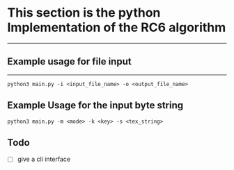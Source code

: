 # This section is the python Implementation of the RC6 algorithm
---

## Example usage for file input
---

```
python3 main.py -i <input_file_name> -o <output_file_name>
```
## Example Usage for the input byte string

```
python3 main.py -m <mode> -k <key> -s <tex_string>
```

## Todo
- [ ] give a cli interface